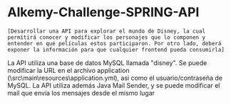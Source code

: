 # Alkemy-Challenge-SPRING-API
`[Desarrollar una API para explorar el mundo de Disney, la cual permitirá conocer y modificar los personajes que lo componen y entender en qué películas estos participaron. Por otro lado, deberá exponer la información para que cualquier frontend pueda consumirla]`

La API utiliza una base de datos MySQL llamada "disney". Se puede modificar la URL en el archivo application (\src\main\resources\application.yml), asi como el usuario/contraseña de MySQL. La API utiliza  además Java Mail Sender, y se puede modificar el mail que envía los mensajes desde el mismo lugar
